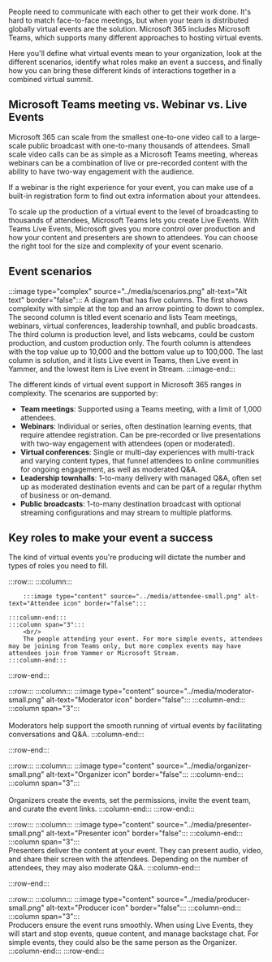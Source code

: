 People need to communicate with each other to get their work done. It's hard to match face-to-face meetings, but when your team is distributed globally virtual events are the solution. Microsoft 365 includes Microsoft Teams, which supports many different approaches to hosting virtual events.

Here you'll define what virtual events mean to your organization, look at the different scenarios, identify what roles make an event a success, and finally how you can bring these different kinds of interactions together in a combined virtual summit.

## Microsoft Teams meeting vs. Webinar vs. Live Events

Microsoft 365 can scale from the smallest one-to-one video call to a large-scale public broadcast with one-to-many thousands of attendees. Small scale video calls can be as simple as a Microsoft Teams meeting, whereas webinars can be a combination of live or pre-recorded content with the ability to have two-way engagement with the audience.

If a webinar is the right experience for your event, you can make use of a built-in registration form to find out extra information about your attendees.

To scale up the production of a virtual event to the level of broadcasting to thousands of attendees, Microsoft Teams lets you create Live Events. With Teams Live Events, Microsoft gives you more control over production and how your content and presenters are shown to attendees. You can choose the right tool for the size and complexity of your event scenario.

## Event scenarios

:::image type="complex" source="../media/scenarios.png" alt-text="Alt text" border="false":::
A diagram that has five columns. The first shows complexity with simple at the top and an arrow pointing to down to complex. The second column is titled event scenario and lists Team meetings, webinars, virtual conferences, leadership townhall, and public broadcasts. The third column is production level, and lists webcams, could be custom production, and custom production only. The fourth column is attendees with the top value up to 10,000 and the bottom value up to 100,000. The last column is solution, and it lists Live event in Teams, then Live event in Yammer, and the lowest item is Live event in Stream.
:::image-end:::

The different kinds of virtual event support in Microsoft 365 ranges in complexity. The scenarios are supported by:

- **Team meetings**: Supported using a Teams meeting, with a limit of 1,000 attendees.
- **Webinars**: Individual or series, often destination learning events, that require attendee registration. Can be pre-recorded or live presentations with two-way engagement with attendees (open or moderated).
- **Virtual conferences**: Single or multi-day experiences with multi-track and varying content types, that funnel attendees to online communities for ongoing engagement, as well as moderated Q&A.
- **Leadership townhalls**: 1-to-many delivery with managed Q&A, often set up as moderated destination events and can be part of a regular rhythm of business or on-demand.
- **Public broadcasts**: 1-to-many destination broadcast with optional streaming configurations and may stream to multiple platforms.

## Key roles to make your event a success

The kind of virtual events you're producing will dictate the number and types of roles you need to fill.

:::row:::
    :::column:::

        :::image type="content" source="../media/attendee-small.png" alt-text="Attendee icon" border="false":::

    :::column-end:::
    :::column span="3":::
        <br/>
        The people attending your event. For more simple events, attendees may be joining from Teams only, but more complex events may have attendees join from Yammer or Microsoft Stream.
    :::column-end:::
:::row-end:::

:::row:::
    :::column:::
        :::image type="content" source="../media/moderator-small.png" alt-text="Moderator icon" border="false":::
    :::column-end:::
    :::column span="3":::
        <br/><br/>
        Moderators help support the smooth running of virtual events by facilitating conversations and Q&A.
    :::column-end:::

:::row-end:::

:::row:::
    :::column:::
        :::image type="content" source="../media/organizer-small.png" alt-text="Organizer icon" border="false":::
    :::column-end:::
    :::column span="3":::
        <br/><br/>
        Organizers create the events, set the permissions, invite the event team, and curate the event links.
    :::column-end:::
:::row-end:::

:::row:::
    :::column:::
        :::image type="content" source="../media/presenter-small.png" alt-text="Presenter icon" border="false":::
    :::column-end:::
    :::column span="3":::
        <br/>
        Presenters deliver the content at your event. They can present audio, video, and share their screen with the attendees. Depending on the number of attendees, they may also moderate Q&A.
    :::column-end:::

:::row-end:::

:::row:::
    :::column:::
        :::image type="content" source="../media/producer-small.png" alt-text="Producer icon" border="false":::
    :::column-end:::
    :::column span="3":::
        <br/>
        Producers ensure the event runs smoothly. When using Live Events, they will start and stop events, queue content, and manage backstage chat. For simple events, they could also be the same person as the Organizer.
    :::column-end:::
:::row-end:::
